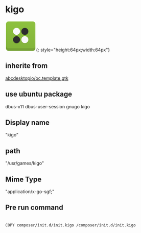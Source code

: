 # kigo
![kigo.svg](/applications/icons/kigo.svg){: style="height:64px;width:64px"}
## inherite from
[abcdesktopio/oc.template.gtk](abcdesktopio/oc.template.gtk.md)
## use ubuntu package
dbus-x11 dbus-user-session gnugo kigo
## Display name
"kigo"
## path
"/usr/games/kigo"
## Mime Type
"application/x-go-sgf;"
## Pre run command

```

COPY composer/init.d/init.kigo /composer/init.d/init.kigo
```

